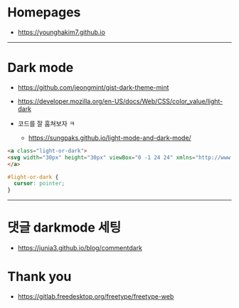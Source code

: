 # Homepages

- https://younghakim7.github.io

<hr />

# Dark mode
- https://github.com/jeongmint/gist-dark-theme-mint
- https://developer.mozilla.org/en-US/docs/Web/CSS/color_value/light-dark

- 코드를 잘 훔쳐보자 ㅋ
  - https://sungpaks.github.io/light-mode-and-dark-mode/

```html
<a class="light-or-dark">
<svg width="30px" height="30px" viewBox="0 -1 24 24" xmlns="http://www.w3.org/2000/svg"><path d="M12 2.2a9.8 9.8 0 1 0 9.8 9.8A9.81 9.81 0 0 0 12 2.2zM3.2 12A8.81 8.81 0 0 1 12 3.2v17.6A8.81 8.81 0 0 1 3.2 12z" stroke="currentColor" fill="currentColor"></path><path fill="none" d="M0 0h24v24H0z"></path></svg>
</a>
```

```css
#light-or-dark {
  cursor: pointer;
}
```

<hr />

# 댓글 darkmode 세팅
- https://junia3.github.io/blog/commentdark 

# Thank you
- https://gitlab.freedesktop.org/freetype/freetype-web


